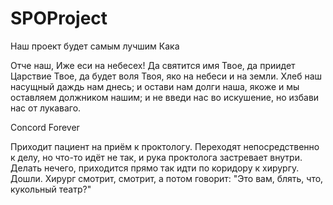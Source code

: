 # SPOProject
Наш проект будет самым лучшим
Кака

Отче наш, Иже еси на небесех! Да святится имя Твое, да приидет Царствие Твое, да будет воля Твоя,
яко на небеси и на земли. Хлеб наш насущный даждь нам днесь; и остави нам долги наша, якоже и мы
оставляем должником нашим; и не введи нас во искушение, но избави нас от лукаваго.

Concord Forever

Приходит пациент на приём к проктологу. Переходят непосредственно к делу, но что-то идёт не так, и рука проктолога застревает внутри. Делать нечего, приходится прямо так идти по коридору к хирургу. Дошли. Хирург смотрит, смотрит, а потом говорит: "Это вам, блять, что, кукольный театр?"